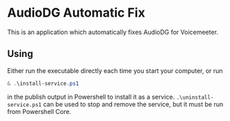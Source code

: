 # AudioDG Automatic Fix

This is an application which automatically fixes AudioDG for Voicemeeter.

## Using

Either run the executable directly each time you start your computer, or run

```powershell
& .\install-service.ps1
```

in the publish output in Powershell to install it as a service. `.\uninstall-service.ps1` can
be used to stop and remove the service, but it must be run from Powershell Core.